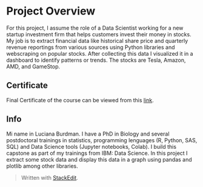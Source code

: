 # Project Overview

For this project, I assume the role of a Data Scientist working for a new startup investment firm that helps customers invest their money in stocks. My job is to extract financial data like historical share price and quarterly revenue reportings from various sources using Python libraries and webscraping on popular stocks. After collecting this data I visualized it in a dashboard to identify patterns or trends. The stocks are Tesla, Amazon, AMD, and GameStop.

## Certificate
Final Certificate of the course can be viewed from this [link](https://coursera.org/share/e22c886a7e36e2e520b379f2de888a5a).

## Info
Mi name in Luciana Burdman. I have a PhD in Biology and several postdoctoral trainings in statistics, programming lenguages (R, Python, SAS, SQL) and Data Science tools (Jupyter notebooks, Colab). I build this capstone as part of my trainings from IBM: Data Science.
In this project I extract some stock data and display this data in a graph using pandas and plotlib among other libraries.

> Written with [StackEdit](https://stackedit.io/).
